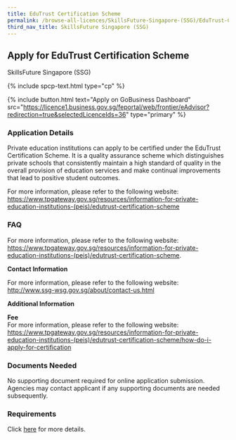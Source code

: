 ```yaml
---
title: EduTrust Certification Scheme
permalink: /browse-all-licences/SkillsFuture-Singapore-(SSG)/EduTrust-Certification-Scheme
third_nav_title: SkillsFuture Singapore (SSG)
---
```


## Apply for EduTrust Certification Scheme

SkillsFuture Singapore (SSG)

{% include spcp-text.html type="cp" %}

{% include button.html text="Apply on GoBusiness Dashboard" src="https://licence1.business.gov.sg/feportal/web/frontier/eAdvisor?redirection=true&selectedLicenceIds=36" type="primary" %}

### Application Details

<p>Private education institutions can apply to be certified under the EduTrust Certification Scheme. It is a quality assurance scheme which distinguishes private schools that consistently maintain a high standard of quality in the overall provision of education services and make continual improvements that lead to positive student outcomes.</p>
 
 <p>For more information, please refer to the following website:<br>
 <a href="https://www.tpgateway.gov.sg/resources/information-for-private-education-institutions-(peis)/edutrust-certification-scheme" target="_blank" rel="noopener">https://www.tpgateway.gov.sg/resources/information-for-private-education-institutions-(peis)/edutrust-certification-scheme</a></p>
 <H3>FAQ</H3>
 For more information, please refer to the following website:<br>
 <a href="https://www.tpgateway.gov.sg/resources/information-for-private-education-institutions-(peis)/edutrust-certification-scheme" target="_blank" rel="noopener">https://www.tpgateway.gov.sg/resources/information-for-private-education-institutions-(peis)/edutrust-certification-scheme</a>.</p>
 <p><strong>Contact Information</strong></p>
 For more information, please refer to the following website:<br>
 <a href="http://www.ssg-wsg.gov.sg/about/contact-us.html" target="_blank" rel="noopener">http://www.ssg-wsg.gov.sg/about/contact-us.html</a></p>

**Additional Information**

<p><strong>Fee</strong><br>
 For more information, please refer to the following website:<br>
 <a href="https://www.tpgateway.gov.sg/resources/information-for-private-education-institutions-(peis)/edutrust-certification-scheme/how-do-i-apply-for-certification"target="_blank" rel="noopener">https://www.tpgateway.gov.sg/resources/information-for-private-education-institutions-(peis)/edutrust-certification-scheme/how-do-i-apply-for-certification</a></p>

### Documents Needed

<p>No supporting document required for online application submission. Agencies may contact applicant if any supporting documents are needed subsequently.</p>

### Requirements

<p>Click <a href="https://www.tpgateway.gov.sg/resources/information-for-private-education-institutions-(peis)/edutrust-certification-scheme/how-do-i-apply-for-certification"target="_blank" rel="noopener">here</a> for more details.</p>

